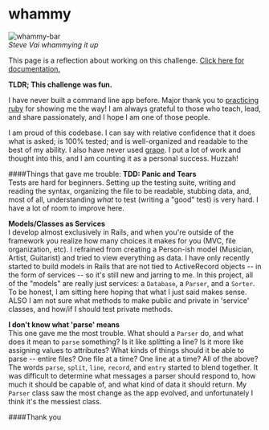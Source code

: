 # whammy
![whammy-bar](http://imgur.com/OGKaalF.gif)   
*Steve Vai whammying it up*

This page is a reflection about working on this challenge. [Click here for documentation.](https://github.com/teedang19/whammy/wiki)

**TLDR; This challenge was fun.**

I have never built a command line app before. Major thank you to [practicing ruby](https://practicingruby.com/articles/building-unix-style-command-line-applications) for showing me the way! I am always grateful to those who teach, lead, and share passionately, and I hope I am one of those people.

I am proud of this codebase. I can say with relative confidence that it does what is asked; is 100% tested; and is well-organized and readable to the best of my ability. I also have never used [grape](https://github.com/intridea/grape). I put a lot of work and thought into this, and I am counting it as a personal success. Huzzah!

####Things that gave me trouble:
**TDD: Panic and Tears**   
Tests are hard for beginners. Setting up the testing suite, writing and reading the syntax, organizing the file to be readable, stubbing data, and, most of all, understanding *what* to test (writing a "good" test) is very hard. I have a lot of room to improve here.

**Models/Classes as Services**   
I develop almost exclusively in Rails, and when you're outside of the framework you realize how many choices it makes for you (MVC, file organization, etc). I refrained from creating a Person-ish model (Musician, Artist, Guitarist) and tried to view everything as data. I have only recently started to build models in Rails that are not tied to ActiveRecord objects -- in the form of services -- so it's still new and jarring to me. In this project, all of the "models" are really just services: a ``Database``, a ``Parser``, and a ``Sorter``. To be honest, I am sitting here hoping that what I just said makes sense. ALSO I am not sure what methods to make public and private in 'service' classes, and how/if I should test private methods.

**I don't know what 'parse' means**   
This one gave me the most trouble. What should a ``Parser`` do, and what does it mean to ``parse`` something? Is it like splitting a line? Is it more like assigning values to attributes? What kinds of things should it be able to parse -- entire files? One file at a time? One line at a time? All of the above? The words ``parse``, ``split``, ``line``, ``record``, and ``entry`` started to blend together. It was difficult to determine what messages a parser should respond to, how much it should be capable of, and what kind of data it should return. My ``Parser`` class saw the most change as the app evolved, and unfortunately I think it's the messiest class.

####Thank you